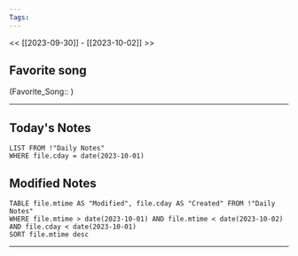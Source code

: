 ```yaml
---
Tags:
---
```

<< [[2023-09-30]] - [[2023-10-02]] >>
## Favorite song
(Favorite_Song:: )

___
## Today's Notes
```dataview
LIST FROM !"Daily Notes"
WHERE file.cday = date(2023-10-01)
```
## Modified Notes
```dataview
TABLE file.mtime AS "Modified", file.cday AS "Created" FROM !"Daily Notes" 
WHERE file.mtime > date(2023-10-01) AND file.mtime < date(2023-10-02) AND file.cday < date(2023-10-01)
SORT file.mtime desc
```
___
